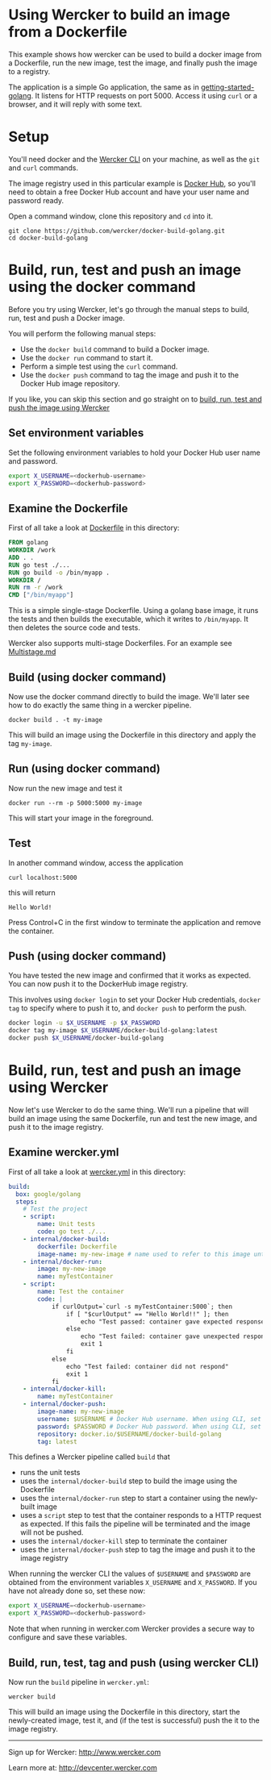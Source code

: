 # Using  Wercker to build an image from a Dockerfile

This example shows how wercker can be used to build a docker image from a Dockerfile, run the new image, test the image, and finally push the image to a registry.

The application is a simple Go application, the same as in [getting-started-golang](https://github.com/wercker/getting-started-golang).
It listens for HTTP requests on port 5000. Access it using `curl` or a browser, and it will reply with some text.

# Setup

You'll need docker and the [Wercker CLI](http://www.wercker.com/cli) on your machine, as well as the `git` and `curl` commands.

The image registry used in this particular example is [Docker Hub](https://hub.docker.com/), so you'll need to obtain a free Docker Hub account and have your user name and password ready.  

Open a command window, clone this repository and `cd` into it.
```
git clone https://github.com/wercker/docker-build-golang.git
cd docker-build-golang
```

# Build, run, test and push an image using the docker command 

Before you try using Wercker, let's go through the manual steps to build, run, test and push a Docker image. 

You will perform the following manual steps:
* Use the `docker build` command to build a Docker image.
* Use the `docker run` command to start it. 
* Perform a simple test using the `curl` command.
* Use the `docker push` command to tag the image and push it to the Docker Hub image repository.

If you like, you can skip this section and go straight on to [build, run, test and push the image using Wercker](#build-and-run-the-image-using-wercker)

## Set environment variables

Set the following environment variables to hold your Docker Hub user name and password. 
``` bash
export X_USERNAME=<dockerhub-username>
export X_PASSWORD=<dockerhub-password>
```

## Examine the Dockerfile

First of all take a look at [Dockerfile](Dockerfile) in this directory:
``` Dockerfile
FROM golang  
WORKDIR /work
ADD . .
RUN go test ./...
RUN go build -o /bin/myapp .
WORKDIR /
RUN rm -r /work
CMD ["/bin/myapp"]  
```
This is a simple single-stage Dockerfile. Using a golang base image, it runs the tests and then builds the executable, which it writes to `/bin/myapp`.
It then deletes the source code and tests.

Wercker also supports multi-stage Dockerfiles. For an example see [Multistage.md](Multistage.md)

## Build (using docker command)

Now use the docker command directly to build the image. We'll later see how to do exactly the same thing in a wercker pipeline.
```
docker build . -t my-image
```
This will build an image using the Dockerfile in this directory and apply the tag `my-image`.

## Run (using docker command)

Now run the new image and test it
```
docker run --rm -p 5000:5000 my-image
```
This will start your image in the foreground.

## Test

In another command window, access the application 
```
curl localhost:5000
```
this will return
```
Hello World!
```
Press Control+C in the first window to terminate the application and remove the container.

## Push (using docker command)

You have tested the new image and confirmed that it works as expected. You can now push it to the DockerHub image registry.

This involves using `docker login` to set your Docker Hub credentials, `docker tag` to specify where to push it to, and `docker push` to perform the push.
``` bash
docker login -u $X_USERNAME -p $X_PASSWORD
docker tag my-image $X_USERNAME/docker-build-golang:latest
docker push $X_USERNAME/docker-build-golang
```

# Build, run, test and push an image using Wercker

Now let's use Wercker to do the same thing.
We'll run a pipeline that will build an image using the same Dockerfile, run and test the new image, and push it to the image registry.

## Examine wercker.yml

First of all take a look at [wercker.yml](wercker.yml) in this directory:
``` yml
build:
  box: google/golang
  steps:
    # Test the project
    - script:
        name: Unit tests
        code: go test ./...     
    - internal/docker-build: 
        dockerfile: Dockerfile 
        image-name: my-new-image # name used to refer to this image until it's pushed   
    - internal/docker-run:
        image: my-new-image
        name: myTestContainer     
    - script: 
        name: Test the container
        code: |
            if curlOutput=`curl -s myTestContainer:5000`; then 
                if [ "$curlOutput" == "Hello World!!" ]; then
                    echo "Test passed: container gave expected response"
                else
                    echo "Test failed: container gave unexpected response: " $curlOutput
                    exit 1
                fi   
            else 
                echo "Test failed: container did not respond"
                exit 1
            fi        
    - internal/docker-kill:
        name: myTestContainer               
    - internal/docker-push: 
        image-name: my-new-image
        username: $USERNAME # Docker Hub username. When using CLI, set using "export X_USERNAME=<username>"  
        password: $PASSWORD # Docker Hub password. When using CLI, set using "export X_PASSWORD=<password>" 
        repository: docker.io/$USERNAME/docker-build-golang
        tag: latest
```
This defines a Wercker pipeline called `build` that 
* runs the unit tests 
* uses the `internal/docker-build` step to build the image using the Dockerfile 
* uses the `internal/docker-run` step to start a container using the newly-built image
* uses a `script` step to test that the container responds to a HTTP request as expected. If this fails the pipeline will be terminated and the image will not be pushed.
* uses the `internal/docker-kill` step to terminate the container 
* uses the `internal/docker-push` step to tag the image and push it to the image registry

When running the wercker CLI the values of `$USERNAME` and `$PASSWORD` are obtained from the environment variables `X_USERNAME` and `X_PASSWORD`.
If you have not already done so, set these now:

``` bash
export X_USERNAME=<dockerhub-username>
export X_PASSWORD=<dockerhub-password>
```
Note that when running in wercker.com Wercker provides a secure way to configure and save these variables. 

## Build, run, test, tag and push (using wercker CLI)

Now run the `build` pipeline in `wercker.yml`:
```
wercker build
```
This will build an image using the Dockerfile in this directory, start the newly-created image, test it, and (if the test is successful) push the it to the image registry.

---
Sign up for Wercker: http://www.wercker.com

Learn more at: http://devcenter.wercker.com
